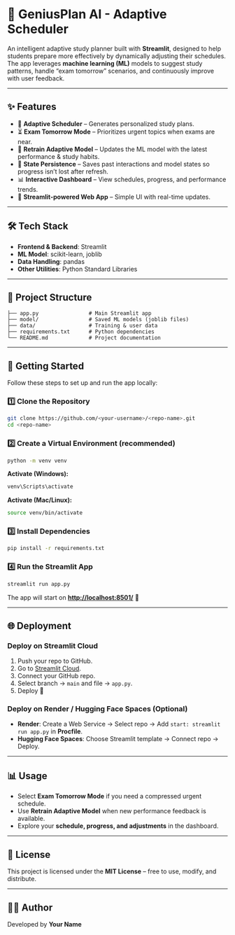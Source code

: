 # 🤖 GeniusPlan AI - Adaptive Scheduler

An intelligent adaptive study planner built with **Streamlit**, designed to help students prepare more effectively by dynamically adjusting their schedules. The app leverages **machine learning (ML)** models to suggest study patterns, handle “exam tomorrow” scenarios, and continuously improve with user feedback.

---

## ✨ Features

* 📅 **Adaptive Scheduler** – Generates personalized study plans.
* ⏳ **Exam Tomorrow Mode** – Prioritizes urgent topics when exams are near.
* 🔄 **Retrain Adaptive Model** – Updates the ML model with the latest performance & study habits.
* 💾 **State Persistence** – Saves past interactions and model states so progress isn’t lost after refresh.
* 📊 **Interactive Dashboard** – View schedules, progress, and performance trends.
* 🚀 **Streamlit-powered Web App** – Simple UI with real-time updates.

---

## 🛠️ Tech Stack

* **Frontend & Backend**: Streamlit
* **ML Model**: scikit-learn, joblib
* **Data Handling**: pandas
* **Other Utilities**: Python Standard Libraries

---

## 📂 Project Structure

```
├── app.py                # Main Streamlit app
├── model/                # Saved ML models (joblib files)
├── data/                 # Training & user data
├── requirements.txt      # Python dependencies
└── README.md             # Project documentation
```

---

## 🚀 Getting Started

Follow these steps to set up and run the app locally:

### 1️⃣ Clone the Repository

```bash
git clone https://github.com/<your-username>/<repo-name>.git
cd <repo-name>
```

### 2️⃣ Create a Virtual Environment (recommended)

```bash
python -m venv venv
```

**Activate (Windows):**

```bash
venv\Scripts\activate
```

**Activate (Mac/Linux):**

```bash
source venv/bin/activate
```

### 3️⃣ Install Dependencies

```bash
pip install -r requirements.txt
```

### 4️⃣ Run the Streamlit App

```bash
streamlit run app.py
```

The app will start on **[http://localhost:8501/](http://localhost:8501/)** 🚀

---

## 🌐 Deployment

### Deploy on **Streamlit Cloud**

1. Push your repo to GitHub.
2. Go to [Streamlit Cloud](https://streamlit.io/cloud).
3. Connect your GitHub repo.
4. Select branch → `main` and file → `app.py`.
5. Deploy 🎉

### Deploy on **Render / Hugging Face Spaces** (Optional)

* **Render**: Create a Web Service → Select repo → Add `start: streamlit run app.py` in **Procfile**.
* **Hugging Face Spaces**: Choose Streamlit template → Connect repo → Deploy.

---

## 📊 Usage

* Select **Exam Tomorrow Mode** if you need a compressed urgent schedule.
* Use **Retrain Adaptive Model** when new performance feedback is available.
* Explore your **schedule, progress, and adjustments** in the dashboard.

---

## 📜 License

This project is licensed under the **MIT License** – free to use, modify, and distribute.

---

## 👨‍💻 Author

Developed by **Your Name**
